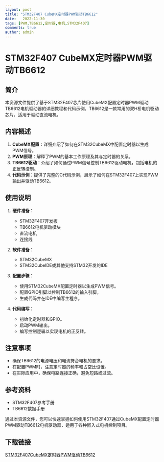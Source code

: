 ```yaml
---
layout: post
title: "STM32F407 CubeMX定时器PWM驱动TB6612"
date:   2022-11-30
tags: [PWM,TB6612,定时器,电机,STM32F407]
comments: true
author: admin
---
```

# STM32F407 CubeMX定时器PWM驱动TB6612

## 简介
本资源文件提供了基于STM32F407芯片使用CubeMX配置定时器PWM驱动TB6612电机驱动器的详细教程和代码示例。TB6612是一款常用的双H桥电机驱动芯片，适用于驱动直流电机。

## 内容概述
1. **CubeMX配置**：详细介绍了如何在STM32CubeMX中配置定时器以生成PWM信号。
2. **PWM原理**：解释了PWM的基本工作原理及其与定时器的关系。
3. **TB6612驱动**：介绍了如何通过PWM信号控制TB6612驱动电机，包括电机的正反转控制。
4. **代码示例**：提供了完整的C代码示例，展示了如何在STM32F407上实现PWM输出并驱动TB6612。

## 使用说明
1. **硬件准备**：
   - STM32F407开发板
   - TB6612电机驱动模块
   - 直流电机
   - 连接线

2. **软件准备**：
   - STM32CubeMX
   - STM32CubeIDE或其他支持STM32开发的IDE

3. **配置步骤**：
   - 使用STM32CubeMX配置定时器以生成PWM信号。
   - 配置GPIO引脚以控制TB6612的输入引脚。
   - 生成代码并在IDE中编写主程序。

4. **代码编写**：
   - 初始化定时器和GPIO。
   - 启动PWM输出。
   - 编写控制逻辑以实现电机的正反转。

## 注意事项
- 确保TB6612的电源电压和电流符合电机的要求。
- 在配置PWM时，注意定时器的频率和占空比设置。
- 在实际应用中，确保电路连接正确，避免短路或过流。

## 参考资料
- STM32F407参考手册
- TB6612数据手册

通过本资源文件，您可以快速掌握如何使用STM32F407通过CubeMX配置定时器PWM驱动TB6612电机驱动器，适用于各种嵌入式电机控制项目。

## 下载链接

[STM32F407CubeMX定时器PWM驱动TB6612](https://pan.quark.cn/s/9e9771c531dc)
